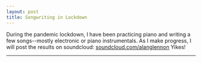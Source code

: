 ```yaml
---
layout: post
title: Songwriting in Lockdown
---
```


During the pandemic lockdown, I have been practicing piano and writing a few songs--mostly electronic or piano instrumentals. As I make progress, I will post the results on soundcloud: 
<a href="https://soundcloud.com/alanglennon">soundcloud.com/alanglennon</a> Yikes!
 
----
